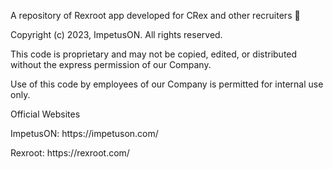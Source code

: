 A repository of Rexroot app developed for CRex and other recruiters 💼

Copyright (c) 2023, ImpetusON. All rights reserved.

This code is proprietary and may not be copied, edited, or distributed without the express permission of our Company.

Use of this code by employees of our Company is permitted for internal use only.

Official Websites
<p>
  ImpetusON: https://impetuson.com/
</p>
<p>
  Rexroot: https://rexroot.com/
</p>

